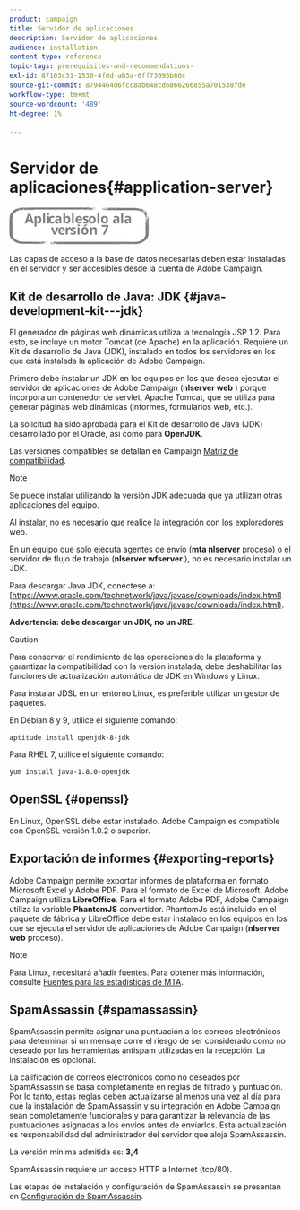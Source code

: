 ```yaml
---
product: campaign
title: Servidor de aplicaciones
description: Servidor de aplicaciones
audience: installation
content-type: reference
topic-tags: prerequisites-and-recommendations-
exl-id: 87103c31-1530-4f8d-ab3a-6ff73093b80c
source-git-commit: 8794464d6fcc8ab648cd6866266855a701538fde
workflow-type: tm+mt
source-wordcount: '489'
ht-degree: 1%

---
```


# Servidor de aplicaciones{#application-server}

![](../../assets/v7-only.svg)

Las capas de acceso a la base de datos necesarias deben estar instaladas en el servidor y ser accesibles desde la cuenta de Adobe Campaign.

## Kit de desarrollo de Java: JDK {#java-development-kit---jdk}

El generador de páginas web dinámicas utiliza la tecnología JSP 1.2. Para esto, se incluye un motor Tomcat (de Apache) en la aplicación. Requiere un Kit de desarrollo de Java (JDK), instalado en todos los servidores en los que está instalada la aplicación de Adobe Campaign.

Primero debe instalar un JDK en los equipos en los que desea ejecutar el servidor de aplicaciones de Adobe Campaign (**nlserver web** ) porque incorpora un contenedor de servlet, Apache Tomcat, que se utiliza para generar páginas web dinámicas (informes, formularios web, etc.).

La solicitud ha sido aprobada para el Kit de desarrollo de Java (JDK) desarrollado por el Oracle, así como para **OpenJDK**.

Las versiones compatibles se detallan en Campaign [Matriz de compatibilidad](../../rn/using/compatibility-matrix.md).

>[!NOTE]
>
>Se puede instalar utilizando la versión JDK adecuada que ya utilizan otras aplicaciones del equipo.
>  
>Al instalar, no es necesario que realice la integración con los exploradores web.
>
>En un equipo que solo ejecuta agentes de envío (**mta nlserver** proceso) o el servidor de flujo de trabajo (**nlserver wfserver** ), no es necesario instalar un JDK.

Para descargar Java JDK, conéctese a: [https://www.oracle.com/technetwork/java/javase/downloads/index.html](https://www.oracle.com/technetwork/java/javase/downloads/index.html).

**Advertencia: debe descargar un JDK, no un JRE.**

>[!CAUTION]
>
>Para conservar el rendimiento de las operaciones de la plataforma y garantizar la compatibilidad con la versión instalada, debe deshabilitar las funciones de actualización automática de JDK en Windows y Linux.

Para instalar JDSL en un entorno Linux, es preferible utilizar un gestor de paquetes.

En Debian 8 y 9, utilice el siguiente comando:

```
aptitude install openjdk-8-jdk
```

Para RHEL 7, utilice el siguiente comando:

```
yum install java-1.8.0-openjdk
```

## OpenSSL {#openssl}

En Linux, OpenSSL debe estar instalado. Adobe Campaign es compatible con OpenSSL versión 1.0.2 o superior.

## Exportación de informes {#exporting-reports}

Adobe Campaign permite exportar informes de plataforma en formato Microsoft Excel y Adobe PDF. Para el formato de Excel de Microsoft, Adobe Campaign utiliza **LibreOffice**. Para el formato Adobe PDF, Adobe Campaign utiliza la variable **PhantomJS** convertidor. PhantomJs está incluido en el paquete de fábrica y LibreOffice debe estar instalado en los equipos en los que se ejecuta el servidor de aplicaciones de Adobe Campaign (**nlserver web** proceso).

>[!NOTE]
>
>Para Linux, necesitará añadir fuentes. Para obtener más información, consulte [Fuentes para las estadísticas de MTA](../../installation/using/prerequisites-of-campaign-installation-in-linux.md#fonts-for-mta-statistics).

## SpamAssassin {#spamassassin}

SpamAssassin permite asignar una puntuación a los correos electrónicos para determinar si un mensaje corre el riesgo de ser considerado como no deseado por las herramientas antispam utilizadas en la recepción. La instalación es opcional.

La calificación de correos electrónicos como no deseados por SpamAssassin se basa completamente en reglas de filtrado y puntuación. Por lo tanto, estas reglas deben actualizarse al menos una vez al día para que la instalación de SpamAssassin y su integración en Adobe Campaign sean completamente funcionales y para garantizar la relevancia de las puntuaciones asignadas a los envíos antes de enviarlos. Esta actualización es responsabilidad del administrador del servidor que aloja SpamAssassin.

La versión mínima admitida es: **3,4**

SpamAssassin requiere un acceso HTTP a Internet (tcp/80).

Las etapas de instalación y configuración de SpamAssassin se presentan en [Configuración de SpamAssassin](../../installation/using/configuring-spamassassin.md).
